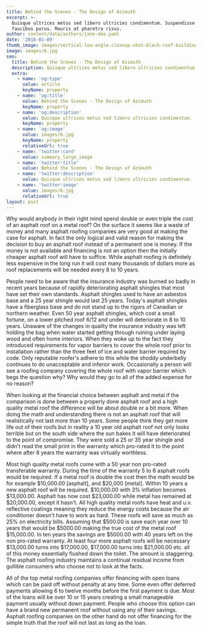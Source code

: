 ```yaml
---
title: Behind the Scenes - The Design of Azimuth
excerpt: >-
  Quisque ultrices metus sed libero ultricies condimentum. Suspendisse ut
  faucibus purus. Mauris at pharetra risus.
author: content/data/authors/jane-doe.yaml
date: '2018-01-09'
thumb_image: images/vertical-low-angle-closeup-shot-black-roof-building.jpg
image: images/6.jpg
seo:
  title: Behind the Scenes - The Design of Azimuth
  description: Quisque ultrices metus sed libero ultricies condimentum.
  extra:
    - name: 'og:type'
      value: article
      keyName: property
    - name: 'og:title'
      value: Behind the Scenes - The Design of Azimuth
      keyName: property
    - name: 'og:description'
      value: Quisque ultrices metus sed libero ultricies condimentum.
      keyName: property
    - name: 'og:image'
      value: images/6.jpg
      keyName: property
      relativeUrl: true
    - name: 'twitter:card'
      value: summary_large_image
    - name: 'twitter:title'
      value: Behind the Scenes - The Design of Azimuth
    - name: 'twitter:description'
      value: Quisque ultrices metus sed libero ultricies condimentum.
    - name: 'twitter:image'
      value: images/6.jpg
      relativeUrl: true
layout: post
---
```

Why would anybody in their right mind spend double or even triple the cost of an asphalt roof on a metal roof? On the surface it seems like a waste of money and many asphalt roofing companies are very good at making the case for asphalt. In fact the only logical and valid reason for making the decision to buy an asphalt roof instead of a permanent one is money. If the money is not available and financing is not an option then the initially cheaper asphalt roof will have to suffice. While asphalt roofing is definitely less expensive in the long run it will cost many thousands of dollars more as roof replacements will be needed every 8 to 10 years.

People need to be aware that the insurance industry was burned so badly in recent years because of rapidly deteriorating asphalt shingles that most have set their own standards. Asphalt shingles used to have an asbestos base and a 25 year shingle would last 25 years. Today's asphalt shingles have a fiberglass base and do not stand up to the rigors of Canadian or northern weather. Even 50 year asphalt shingles, which cost a small fortune, on a lower pitched roof 6/12 and under will deteriorate in 8 to 10 years. Unaware of the changes in quality the insurance industry was left holding the bag when water started getting through ruining under laying wood and often home interiors. When they woke up to the fact they introduced requirements for vapor barriers to cover the whole roof prior to installation rather than the three feet of ice and water barrier required by code. Only reputable roofer's adhere to this while the shoddy underbelly continues to do unacceptable and inferior work. Occasionally a person will see a roofing company covering the whole roof with vapor barrier which begs the question why? Why would they go to all of the added expense for no reason?

When looking at the financial choice between asphalt and metal if the comparison is done between a properly done asphalt roof and a high quality metal roof the difference will be about double or a bit more. When doing the math and understanding there is not an asphalt roof that will realistically not last more than 10 years. Some people think they get more life out of their roofs but in reality a 10 year old asphalt roof not only looks terrible but on the south side where the sun bakes it will have deteriorated to the point of compromise. They were sold a 25 or 35 year shingle and didn't read the small print in the warranty which pro-rated it to the point where after 8 years the warranty was virtually worthless.

Most high quality metal roofs come with a 50 year non pro-rated transferable warranty. During the time of the warranty 5 to 6 asphalt roofs would be required. If a metal roof is double the cost then the math would be for example $10,000.00 \[asphalt], and $20,000 \[metal]. Within 10 years a new asphalt roof will be required. $10,000.00 with 3% inflation becomes $13,000.00. Asphalt has now cost $23,000.00 while metal has remained at $20,000.00, except it hasn't. All high quality metal roofs have heat and u.v. reflective coatings meaning they reduce the energy costs because the air conditioner doesn't have to work as hard. These roofs will save as much as 25% on electricity bills. Assuming that $500.00 is save each year over 10 years that would be $5000.00 making the true cost of the metal roof $15,000.00. In ten years the savings are $5000.00 with 40 years left on the non pro-rated warranty. At least four more asphalt roofs will be necessary $13,000.00 turns into $17,000.00, $17,000.00 turns into $21,000.00 etc. all of this money essentially flushed down the toilet. The amount is staggering. The asphalt roofing industry maintains a continual residual income from gullible consumers who choose not to look at the facts.

All of the top metal roofing companies offer financing with open loans which can be paid off without penalty at any time. Some even offer deferred payments allowing 6 to twelve months before the first payment is due. Most of the loans will be over 10 or 15 years creating a small manageable payment usually without down payment. People who choose this option can have a brand new permanent roof without using any of their savings. Asphalt roofing companies on the other hand do not offer financing for the simple truth that the roof will not last as long as the loan.
